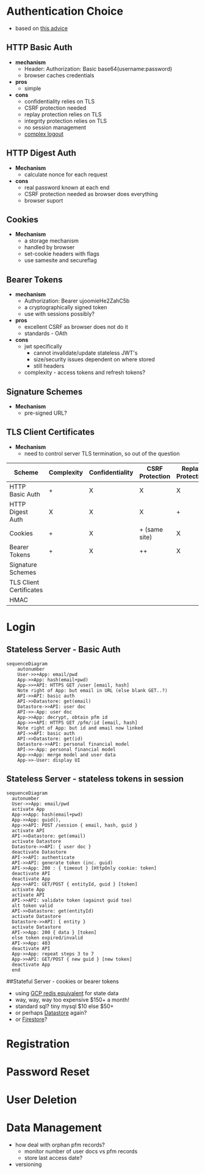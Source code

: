 # Authentication Choice
* based on [this advice](https://www.securitydrops.com/the-web-api-authentication-guide/)
## HTTP Basic Auth
* **mechanism**
  * Header: Authorization: Basic base64(username:password)
  * browser caches credentials    
* **pros**
  * simple
* **cons**
  * confidentiality relies on TLS
  * CSRF protection needed
  * replay protection relies on TLS
  * integrity protection relies on TLS  
  * no session management
  * [complex logout](https://stackoverflow.com/questions/233507/how-to-log-out-user-from-web-site-using-basic-authentication)  
    
## HTTP Digest Auth
* **Mechanism**
  * calculate nonce for each request
* **cons**
  * real password known at each end
  * CSRF protection needed as browser does everything
  * browser suport
    
## Cookies
* **Mechanism**
  * a storage mechanism
  * handled by browser
  * set-cookie headers with flags
  * use samesite and secureflag  
    

## Bearer Tokens
* **mechanism**
  * Authorization: Bearer ujoomieHe2ZahC5b
  * a cryptographically signed token  
  * use with sessions possibly?   
* **pros**
  * excellent CSRF as browser does not do it
  * standards - OAth
* **cons**
  * jwt specifically
    * cannot invalidate/update stateless JWT's
    * size/security issues dependent on where stored
    * still headers
  * complexity - access tokens and refresh tokens?
   
## Signature Schemes
* **Mechanism**
  * pre-signed URL?
    
## TLS Client Certificates
* **Mechanism**
  * need to control server TLS termination, so out of the question
    
    

| Scheme | Complexity | Confidentiality | CSRF Protection | Replay Protection | Integrity Protection | Session | Log Out |
| --- | --- | --- | --- | --- | --- | --- | --- |
| HTTP Basic Auth | + | X  | X | X | X | X | X |
| HTTP  Digest Auth | X | X | X | + | + | X | X |
| Cookies |  + | X | + (same site) | X | X | + | X |
| Bearer Tokens | + | X | ++ | X | X | (+X) | X |
| Signature Schemes | | | |
| TLS Client Certificates| | | |
| HMAC | | | |


# Login

## Stateless Server - Basic Auth
```mermaid
sequenceDiagram
    autonumber
    User->>+App: email/pwd
    App->>App: hash(email+pwd)
    App->>+API: HTTPS GET /user [email, hash]
    Note right of App: but email in URL (else blank GET..?)
    API->>API: basic auth
    API->>Datastore: get(email)
    Datastore->>API: user doc
    API->>-App: user doc
    App->>App: decrypt, obtain pfm id 
    App->>+API: HTTPS GET /pfm/:id [email, hash]
    Note right of App: but id and email now linked
    API->>API: basic auth
    API->>Datastore: get(id)
    Datastore->>API: personal financial model
    API->>-App: personal financial model
    App->>App: merge model and user data
    App->>-User: display UI
```

## Stateless Server - stateless tokens in session
```mermaid
sequenceDiagram
  autonumber
  User->>App: email/pwd
  activate App
  App->>App: hash(email+pwd)
  App->>App: guid(),
  App->>API: POST /session { email, hash, guid }
  activate API
  API->>Datastore: get(email)
  activate Datastore
  Datastore->>API: { user doc }
  deactivate Datastore
  API->>API: authenticate
  API->>API: generate token (inc. guid)
  API->>App: 200 : { timeout } [HttpOnly cookie: token]
  deactivate API
  deactivate App
  App->>API: GET/POST { entityId, guid } [token]
  activate App
  activate API
  API->>API: validate token (against guid too)
  alt token valid
  API->>Datastore: get(entityId)
  activate Datastore
  Datastore->>API: { entity }
  activate Datastore
  API->>App: 200 { data } [token]
  else token expired/invalid
  API->>App: 403
  deactivate API
  App->>App: repeat steps 3 to 7
  App->>API: GET/POST { new guid } [new token]
  deactivate App
  end
```

##Stateful Server - cookies or bearer tokens
* using [GCP redis equivalent](https://cloud.google.com/memorystore/) for state data
* way, way, way too expensive $150+ a month!
* standard sql?  tiny mysql $10 else $50+
* or perhaps [Datastore](https://www.npmjs.com/package/@google-cloud/connect-datastore) again?
* or [Firestore](https://www.npmjs.com/package/@google-cloud/connect-firestore)?

# Registration

# Password Reset

# User Deletion

# Data Management
* how deal with orphan pfm records?
  * monitor number of user docs vs pfm records
  * store last access date?
* versioning  